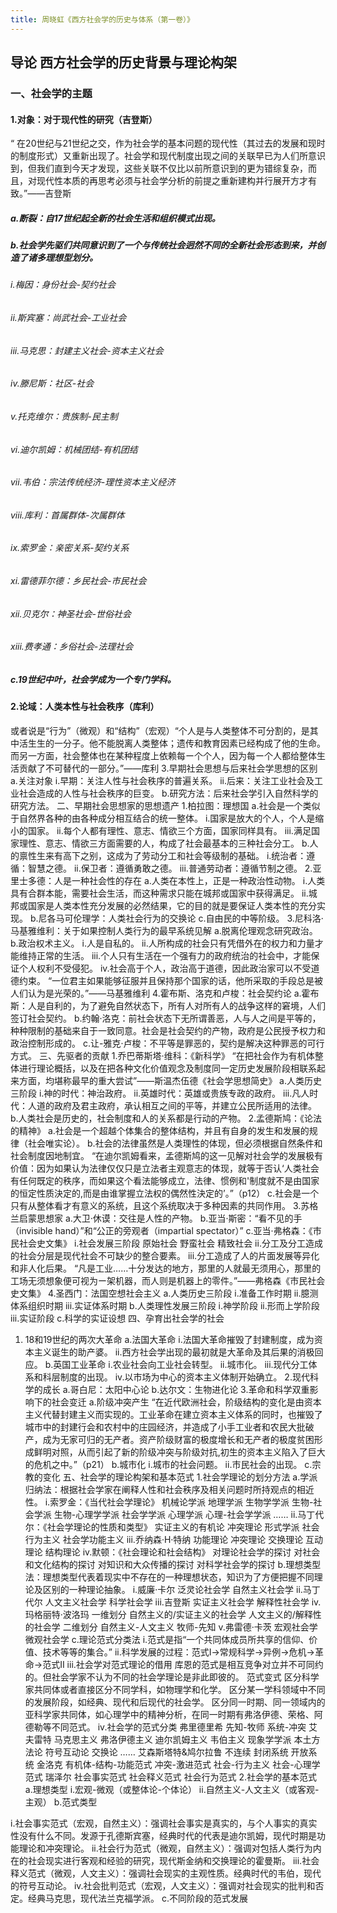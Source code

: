 ```yaml
---
title: 周晓虹《西方社会学的历史与体系（第一卷）》
---
```


## 导论 西方社会学的历史背景与理论构架
### 一、社会学的主题
#### 1.对象：对于现代性的研究（吉登斯）
“ 在20世纪与21世纪之交，作为社会学的基本问题的现代性（其过去的发展和现时的制度形式）又重新出现了。社会学和现代制度出现之间的关联早已为人们所意识到，但我们直到今天才发现，这些关联不仅比以前所意识到的更为错综复杂，而且，对现代性本质的再思考必须与社会学分析的前提之重新建构并行展开方才有致。”——吉登斯
##### a.断裂：自17世纪起全新的社会生活和组织模式出现。
##### b.社会学先驱们共同意识到了一个与传统社会迥然不同的全新社会形态到来，并创造了诸多理想型划分。
###### i.梅因：身份社会-契约社会
###### ii.斯宾塞：尚武社会-工业社会
###### iii.马克思：封建主义社会-资本主义社会
###### iv.滕尼斯：社区-社会
###### v.托克维尔：贵族制-民主制
###### vi.迪尔凯姆：机械团结-有机团结
###### vii.韦伯：宗法传统经济-理性资本主义经济
###### viii.库利：首属群体-次属群体
###### ix.索罗金：亲密关系-契约关系
###### xi.雷德菲尔德：乡民社会-市民社会
###### xii.贝克尔：神圣社会-世俗社会
###### xiii.费孝通：乡俗社会-法理社会
##### c.19世纪中叶，社会学成为一个专门学科。
#### 2.论域：人类本性与社会秩序（库利）
或者说是“行为”（微观）和“结构”（宏观）“个人是与人类整体不可分割的，是其中活生生的一分子。他不能脱离人类整体；遗传和教育因素已经构成了他的生命。而另一方面，社会整体也在某种程度上依赖每ー个个人，因为每ー个人都给整体生活贡献了不可替代的一部分。”——库利
3.早期社会思想与后来社会学思想的区别
a.关注对象
i.早期：关注人性与社会秩序的普遍关系。
ii.后来：关注工业社会及工业社会造成的人性与社会秩序的巨变。
b.研究方法：后来社会学引入自然科学的研究方法。
二、早期社会思想家的思想遗产
1.柏拉图：理想国
a.社会是一个类似于自然界各种的由各种成分相互结合的统一整体。
i.国家是放大的个人，个人是缩小的国家。
ii.每个人都有理性、意志、情欲三个方面，国家同样具有。
iii.满足国家理性、意志、情欲三方面需要的人，构成了社会最基本的三种社会分工。
b.人的禀性生来有高下之别，这成为了劳动分工和社会等级制的基础。
i.统治者：遵循：智慧之德。
ii.保卫者：遵循勇敢之德。
iii.普通劳动者：遵循节制之德。
2.亚里士多德：人是一种社会性的存在
a.人类在本性上，正是一种政治性动物。
i.人类具有合群本能，需要社会生活，而这种需求只能在城邦或国家中获得满足。
ii.城邦或国家是人类本性充分发展的必然结果，它的目的就是要保证人类本性的充分实现。
b.尼各马可伦理学：人类社会行为的交换论
c.自由民的中等阶级。
3.尼科洛·马基雅维利：关于如果控制人类行为的最早系统见解
a.脱离伦理观念研究政治。
b.政治权术主义。
i.人是自私的。
ii.人所构成的社会只有凭借外在的权力和力量才能维持正常的生活。
iii.个人只有生活在一个强有力的政府统治的社会中，才能保证个人权利不受侵犯。
iv.社会高于个人，政治高于道德，因此政治家可以不受道德约束。
“一位君主如果能够征服并且保持那个国家的话，他所采取的手段总是被人们认为是光荣的。”——马基雅维利
4.霍布斯、洛克和卢梭：社会契约论
a.霍布斯：人是自利的，为了避免自然状态下，所有人对所有人的战争这样的窘境，人们签订社会契约。
b.约翰·洛克：前社会状态下无所谓善恶，人与人之间是平等的，种种限制的基础来自于一致同意。社会是社会契约的产物，政府是公民授予权力和政治控制形成的。
c.让-雅克·卢梭：不平等是罪恶的，契约是解决这种罪恶的可行方式。
三、先驱者的贡献
1.乔巴蒂斯塔·维科：《新科学》
“在把社会作为有机体整体进行理论概括，以及在把各种文化价值观念及制度同一定历史发展阶段相联系起来方面，均堪称最早的重大尝试”——斯温杰伍德《社会学思想简史》
a.人类历史三阶段
i.神的时代：神治政府。
ii.英雄时代：英雄或贵族专政的政府。
iii.凡人时代：人道的政府及君主政府，承认相互之间的平等，并建立公民所适用的法律。
b.人类社会是历史的，社会制度和人的关系都是行动的产物。
2.孟德斯鸠：《论法的精神》
a.社会是一个超越个体集合的整体结构，并且有自身的发生和发展的规律（社会唯实论）。
b.社会的法律虽然是人类理性的体现，但必须根据自然条件和社会制度因地制宜。
“在迪尔凯姆看来，孟德斯鸠的这一见解对社会学的发展极有价值：因为如果认为法律仅仅只是立法者主观意志的体现，就等于否认‘人类社会有任何既定的秩序，而如果这个看法能够成立，法律、惯例和'制度就不是由国家的恒定性质決定的,而是由谁掌握立法权的偶然性決定的’。”（p12）
c.社会是一个只有从整体看才有意义的系统，且这个系统取决于多种因素的共同作用。
3.苏格兰启蒙思想家
a.大卫·休谟：交往是人性的产物。
b.亚当·斯密：“看不见的手（invisible hand）”和“公正的旁观者（impartial spectator）”
c.亚当·弗格森：《市民社会史文集》
i.社会发展三阶段
原始社会
野蛮社会
精致社会
ii.分工及分工造成的社会分层是现代社会不可缺少的整合要素。
iii.分工造成了人的片面发展等异化和非人化后果。
“凡是工业……十分发达的地方，那里的人就最无须用心，那里的工场无须想象便可视为ー架机器，而人则是机器上的零件。”——弗格森《市民社会史文集》
4.圣西门：法国空想社会主义
a.人类历史三阶段
i.准备工作时期
ii.臆测体系组织时期
iii.实证体系时期
b.人类理性发展三阶段
i.神学阶段
ii.形而上学阶段
iii.实证阶段
c.科学的实证设想
四、孕育出社会学的社会
1. 18和19世纪的两次大革命
a.法国大革命
i.法国大革命摧毁了封建制度，成为资本主义诞生的助产婆。
ii.西方社会学出现的最初就是大革命及其后果的消极回应。
b.英国工业革命
i.农业社会向工业社会转型。
ii.城市化。
iii.现代分工体系和科层制度的出现。
iv.以市场为中心的资本主义体制开始确立。
2.现代科学的成长
a.哥白尼：太阳中心论
b.达尔文：生物进化论
3.革命和科学双重影响下的社会变迁
a.阶级冲突产生
“在近代欧洲社会，阶级结构的变化是由资本主义代替封建主义而实现的。工业革命在建立资本主义体系的同时，也摧毁了城市中的封建行会和农村中的庄园经济，并造成了小手工业者和农民大批破产，成为无家可归的无产者。资产阶级财富的极度增长和无产者的极度贫困形成鲜明对照，从而引起了新的阶级冲突与阶级対抗,初生的资本主义陷入了巨大的危机之中。”（p21）
b.城市化
i.城市的社会问题。
ii.市民社会的出现。
c.宗教的变化
五、社会学的理论构架和基本范式
1.社会学理论的划分方法
a.学派归纳法：根据社会学家在阐释人性和社会秩序及相关问题时所持观点的相近性。
i.索罗金：《当代社会学理论》
机械论学派
地理学派
生物学学派
生物-社会学派
生物-心理学学派
社会学学派
心理学派
心理-社会学学派
……
ii.马丁代尔：《社会学理论的性质和类型》
实证主义的有机论
冲突理论
形式学派
社会行为主义
社会学功能主义
iii.乔纳森·H·特纳
功能理论
冲突理论
交换理论
互动理论
结构理论
iv.默顿：《社会理论和社会结构》
对理论社会学的探讨
对社会和文化结构的探讨
对知识和大众传播的探讨
对科学社会学的探讨
b.理想类型法：理想类型代表着现实中不存在的一种理想状态，知识为了方便把握不同理论及区别的一种理论抽象。
i.威廉·卡尔
泛灵论社会学
自然主义社会学
ii.马丁代尔
人文主义社会学
科学社会学
iii.吉登斯
实证主义社会学
解释性社会学
iv.玛格丽特·波洛玛
一维划分
自然主义的/实证主义的社会学
人文主义的/解释性的社会学
二维划分
自然主义-人文主义
牧师-先知
v.弗雷德·卡茨
宏观社会学
微观社会学
c.理论范式分类法
i.范式是指“一个共同体成员所共享的信仰、价值、技术等等的集合。”
ii.科学发展的过程：范式Ⅰ→常规科学→异例→危机→革命→范式Ⅱ
iii.社会学对范式理论的借用
库恩的范式是相互竞争对立并不可同约的。但社会学家不认为不同的社会学理论是非此即彼的。
范式变式
区分科学家共同体或者直接区分不同学科，如物理学和化学。
区分某一学科领域中不同的发展阶段，如经典、现代和后现代的社会学。
区分同一时期、同一领域内的亚科学家共同体，如心理学中的精神分析，在同一时期有弗洛伊德、荣格、阿德勒等不同范式。
iv.社会学的范式分类
弗里德里希
先知-牧师
系统-冲突
艾夫雷特
马克思主义
弗洛伊德主义
迪尔凯姆主义
韦伯主义
现象学学派
本土方法论
符号互动论
交换论
……
艾森斯塔特&鸠尔拉鲁
不连续
封闭系统
开放系统
金洛克
有机体-结构-功能范式
冲突-激进范式
社会-行为主义
社会-心理学范式
瑞泽尔
社会事实范式
社会释义范式
社会行为范式
2.社会学的基本范式
a.理想类型
i.宏观-微观（或整体论-个体论）
ii.自然主义-人文主义（或客观-主观）
b.范式类型

i.社会事实范式（宏观，自然主义）：强调社会事实是真实的，与个人事实的真实性没有什么不同。发源于孔德斯宾塞，经典时代的代表是迪尔凯姆，现代时期是功能理论和冲突理论。
ii.社会行为范式（微观，自然主义）：强调对包括人类行为内在的社会现实进行客观和经验的研究，现代斯金纳和交换理论的霍曼斯。
iii.社会释义范式（微观，人文主义）：强调社会现实的主观性质。经典时代的韦伯，现代的符号互动论。
iv.社会批判范式（宏观，人文主义）：强调对社会现实的批判和否定。经典马克思，现代法兰克福学派。
c.不同阶段的范式发展
